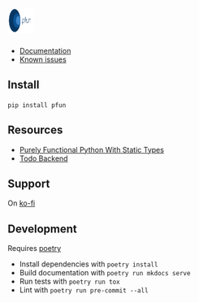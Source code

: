 # <img src="https://raw.githubusercontent.com/suned/pfun/master/logo/pfun_logo.svg?sanitize=true" style=" width:50px ; height:50px "/>


- [Documentation](https://pfun.readthedocs.io/en/latest/)
- [Known issues](https://github.com/suned/pfun/issues?q=is%3Aopen+is%3Aissue+label%3Abug)

## Install

`pip install pfun`

## Resources

- [Purely Functional Python With Static Types](https://dev.to/suned/purely-functional-python-with-static-types-41mf)
- [Todo Backend](https://github.com/suned/pfun-todo-backend/)
## Support

On [ko-fi](https://ko-fi.com/python_pfun)

## Development

Requires [poetry](https://poetry.eustace.io/)

- Install dependencies with `poetry install`
- Build documentation with `poetry run mkdocs serve`
- Run tests with `poetry run tox`
- Lint with `poetry run pre-commit --all`
